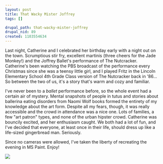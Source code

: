 ```yaml
--- 
layout: post
title: That Wacky Mister Joffrey
tags: []

drupal_path: that-wacky-mister-joffrey
drupal_nid: 89
created: 1103554634
---
```

Last night, Catherine and I celebrated her birthday early with a night out on the town. Scrumptious stir fry, excellent martinis (three cheers for the Jade Monkey!) and the Joffrey Ballet's performance of The Nutcracker. Catherine's been watching the PBS broadcast of the performance every Christmas since she was a teensy little girl, and I played Fritz in the Lincoln Elementary School 4th Grade Class version of The Nutcracker back in '86... So between the two of us, it's a story that's warm and cozy and familiar.



I've never been to a <em>ballet</em> performance before, so the whole event had a certain air of mystery. Mental snapshots of people in tutus and stories about ballerina eating disorders from Naomi Wolf books formed the entirety of my knowledge about the art form. Despite all my fears, though, it was really accessible and the crowd in attendance was a nice one. Lots of families, a few "art patron" types, and none of the urban hipster crowd. Catherine was bouncily excited, and her enthusiasm caught. We both had a lot of fun, and I've decided that everyone, at least once in their life, should dress up like a life-sized gingerbread man. Seriously.



Since no cameras were allowed, I've taken the liberty of recreating the evening in MS Paint. Enjoy!



![](/files/nutcracker.gif)
